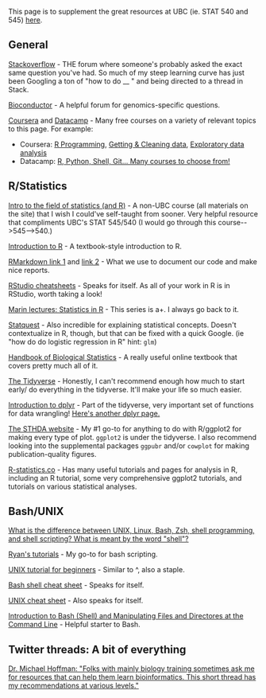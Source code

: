 This page is to supplement the great resources at UBC (ie. STAT 540 and 545) [here](https://github.com/ettheberge/Coding_Intro/tree/main/UBC_groups_resources).

## General

[Stackoverflow](https://stackoverflow.com/) - THE forum where someone's probably asked the exact same question you've had. So much of my steep learning curve has just been Googling a ton of "how to do __ " and being directed to a thread in Stack.

[Bioconductor](https://support.bioconductor.org/) - A helpful forum for genomics-specific questions.

[Coursera](https://www.coursera.org/) and [Datacamp](https://www.datacamp.com/) - Many free courses on a variety of relevant topics to this page. For example:
- Coursera: [R Programming](https://www.coursera.org/learn/r-programming), [Getting & Cleaning data](https://www.coursera.org/learn/data-cleaning), [Exploratory data analysis](https://www.coursera.org/learn/exploratory-data-analysis) 
- Datacamp: [R, Python, Shell, Git... Many courses to choose from!](https://www.datacamp.com/search?utf8=%E2%9C%93&q=&tab=courses&facets%5Btechnology%5D%5B%5D=R&facets%5Btechnology%5D%5B%5D=Python&facets%5Btechnology%5D%5B%5D=Shell)

## R/Statistics

[Intro to the field of statistics (and R)](https://stat150.blog/) - A non-UBC course (all materials on the site) that I wish I could've self-taught from sooner. Very helpful resource that compliments UBC's STAT 545/540 (I would go through this course-->545-->540.)

[Introduction to R](https://cran.r-project.org/doc/contrib/Paradis-rdebuts_en.pdf) - A textbook-style introduction to R.

[RMarkdown link 1](https://rmarkdown.rstudio.com/articles_intro.html) and [link 2](https://bookdown.org/yihui/rmarkdown/) - What we use to document our code and make nice reports.

[RStudio cheatsheets](https://www.rstudio.com/resources/cheatsheets/) - Speaks for itself. As all of your work in R is in RStudio, worth taking a look! 

[Marin lectures: Statistics in R](https://www.statslectures.com/) - This series is a+. I always go back to it.

[Statquest](https://www.youtube.com/user/joshstarmer) - Also incredible for explaining statistical concepts. Doesn't contextualize in R, though, but that can be fixed with a quick Google. (ie "how do do logistic regression in R" hint: `glm`)

[Handbook of Biological Statistics](http://www.biostathandbook.com/) - A really useful online textbook that covers pretty much all of it.

[The Tidyverse](https://www.tidyverse.org/packages/) - Honestly, I can't recommend enough how much to start early/ do everything in the tidyverse. It'll make your life so much easier.   

[Introduction to dplyr](https://cran.r-project.org/web/packages/dplyr/vignettes/dplyr.html) - Part of the tidyverse, very important set of functions for data wrangling! [Here's another dplyr page.]( https://rpubs.com/justmarkham/dplyr-tutorial)

[The STHDA website](http://www.sthda.com/english/wiki/ggplot2-essentials) - My #1 go-to for anything to do with R/ggplot2 for making every type of plot. `ggplot2` is under the tidyverse. I also recommend looking into the supplemental packages `ggpubr` and/or `cowplot` for making publication-quality figures. 

[R-statistics.co](http://r-statistics.co/) - Has many useful tutorials and pages for analysis in R, including an R tutorial, some very comprehensive ggplot2 tutorials, and tutorials on various statistical analyses.

## Bash/UNIX

[What is the difference between UNIX, Linux, Bash, Zsh, shell programming, and shell scripting? What is meant by the word "shell"?](https://www.quora.com/What-is-the-difference-between-UNIX-Linux-Bash-Zsh-shell-programming-and-shell-scripting-What-is-meant-by-the-word-shell)

[Ryan's tutorials](https://ryanstutorials.net/bash-scripting-tutorial/) - My go-to for bash scripting.

[UNIX tutorial for beginners](http://www.ee.surrey.ac.uk/Teaching/Unix/) -  Similar to ^, also a staple.

[Bash shell cheat sheet](https://www.educative.io/blog/bash-shell-command-cheat-sheet) - Speaks for itself.

[UNIX cheat sheet](http://squirrel.sr.unh.edu/~jraeder/795895/uploads/UNIXCheatSheet.pdf) - Also speaks for itself.

[Introduction to Bash (Shell) and Manipulating Files and Directores at the Command Line](https://www.earthdatascience.org/courses/intro-to-earth-data-science/open-reproducible-science/bash/) - Helpful starter to Bash.

## Twitter threads: A bit of everything

[Dr. Michael Hoffman: "Folks with mainly biology training sometimes ask me for resources that can help them learn bioinformatics. This short thread has my recommendations at various levels."](https://twitter.com/michaelhoffman/status/1407143481479503873?s=21&fbclid=IwAR0as1P-vEFRwYV8weXYXwTLjD8AAvQO_F_YPWHVsgNZzBXpklE0Ut-IAWI)
